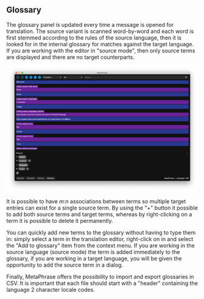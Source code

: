 ## Glossary

The glossary panel is updated every time a message is opened for translation. The source variant is scanned word-by-word and each word is first stemmed according to the rules of the source language, then it is looked for in the internal glossary for matches against the target language. If you are working with the editor in "source mode", then only source terms are displayed and there are no target counterparts.

![glossary](images/glossary_panel.png)

It is possible to have _m:n_ associations between terms so multiple target entries can exist for a single source term. By using the "+" button it possible to add both source terms and target terms, whereas by right-clicking on a term it is possible to delete it permanently.

You can quickly add new terms to the glossary without having to type them in: simply select a term in the translation editor, right-click on in and select the "Add to glossary" item from the context menu. If you are working in the source language (source mode) the term is added immediately to the glossary, if you are working in a target language, you will be given the opportunity to add the source term in a dialog.

Finally, MetaPhrase offers the possibility to import and export glossaries in CSV. It is important that each file should start with a "header" containing the language 2 character locale codes.
